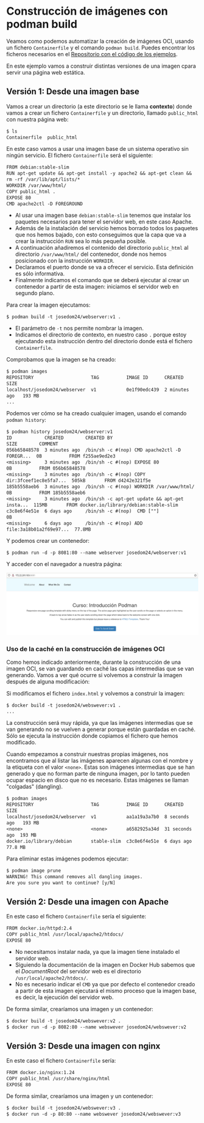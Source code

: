 # Construcción de imágenes con podman build

Veamos como podemos automatizar la creación de imágenes OCI, usando un fichero `Containerfile` y el comando `podman build`. Puedes encontrar los ficheros necesarios en el [Repositorio con el código de los ejemplos](xxx).

En este ejemplo vamos a construir distintas versiones de una imagen cpara servir una página web estática.

## Versión 1: Desde una imagen base

Vamos a crear un directorio (a este directorio se le llama **contexto**) donde vamos a crear un fichero `Containerfile` y un directorio, llamado `public_html` con nuestra página web:

```
$ ls
Containerfile  public_html
```

En este caso vamos a usar una imagen base de un sistema operativo sin ningún servicio. El fichero `Containerfile` será el siguiente:

```
FROM debian:stable-slim
RUN apt-get update && apt-get install -y apache2 && apt-get clean && rm -rf /var/lib/apt/lists/*
WORKDIR /var/www/html/
COPY public_html .
EXPOSE 80
CMD apache2ctl -D FOREGROUND
```

* Al usar una imagen base `debian:stable-slim` tenemos que instalar los paquetes necesarios para tener el servidor web, en este caso Apache. 
* Además de la instalación del servicio hemos borrado todos los paquetes que nos hemos bajado, con esto conseguimos que la capa que va a crear la instrucción `RUN` sea lo más pequeña posible.
* A continuación añadiremos el contenido del directorio `public_html` al directorio `/var/www/html/` del contenedor, donde nos hemos posicionado con la instrucción `WORKDIR`. 
* Declaramos el puerto donde se va a ofrecer el servicio. Esta definición es sólo informativa.
* Finalmente indicamos el comando que se deberá ejecutar al crear un contenedor a partir de esta imagen: iniciamos el servidor web en segundo plano.

Para crear la imagen ejecutamos:

```
$ podman build -t josedom24/webserver:v1 .
```

* El parámetro de `-t` nos permite nombrar la imagen.
* Indicamos el directorio de contexto, en nuestro caso `.` porque estoy ejecutando esta instrucción dentro del directorio donde está el fichero `Containerfile`.

Comprobamos que la imagen se ha creado:

```
$ podman images
REPOSITORY                     TAG          IMAGE ID      CREATED         SIZE
localhost/josedom24/webserver  v1           0e1f90edc439  2 minutes ago   193 MB
...
```

Podemos ver cómo se ha creado cualquier imagen, usando el comando `podman history`:

```
$ podman history josedom24/webserver:v1 
ID            CREATED        CREATED BY                                     SIZE        COMMENT
056b65848578  3 minutes ago  /bin/sh -c #(nop) CMD apache2ctl -D FOREGR...  0B          FROM f255ae9ed2e3
<missing>     3 minutes ago  /bin/sh -c #(nop) EXPOSE 80                    0B          FROM 056b65848578
<missing>     3 minutes ago  /bin/sh -c #(nop) COPY dir:3fceef1ec8e5fa7...  505kB       FROM d4242e321f5e
185b5558aeb6  3 minutes ago  /bin/sh -c #(nop) WORKDIR /var/www/html/       0B          FROM 185b5558aeb6
<missing>     3 minutes ago  /bin/sh -c apt-get update && apt-get insta...  115MB       FROM docker.io/library/debian:stable-slim
c3c8e6f4e51e  6 days ago     /bin/sh -c #(nop)  CMD [""]                0B          
<missing>     6 days ago     /bin/sh -c #(nop) ADD file:3a18b01a2f69e97...  77.8MB      
```

Y podemos crear un contenedor:

```
$ podman run -d -p 8081:80 --name webserver josedom24/webserver:v1
```

Y acceder con el navegador a nuestra página:

![webserver](img/webserver1.png)

### Uso de la caché en la construcción de imágenes OCI

Como hemos indicado anteriormente, durante la construcción de una imagen OCI, se van guardando en caché las capas intermedias que se van generando. Vamos a ver qué ocurre si volvemos a construir la imagen después de alguna modificación:

Si modificamos el fichero `index.html` y volvemos a construir la imagen:

```
$ docker build -t josedom24/webswever:v1 .
...
```
    
La construcción será muy rápida, ya que las imágenes intermedias que se van generando no se vuelven a generar porque están guardadas en caché. Sólo se ejecuta la instrucción donde copiamos el fichero que hemos modificado.

Cuando empezamos a construir nuestras propias imágenes, nos encontramos que al listar las imágenes aparecen algunas con el nombre y la etiqueta con el valor `<none>`. Estas son imágenes intermedias que se han generado y que no forman parte de ninguna imagen, por lo tanto pueden ocupar espacio en disco que no es necesario. Estas imágenes se llaman "colgadas" (dangling).

```
$ podman images
REPOSITORY                     TAG          IMAGE ID      CREATED         SIZE
localhost/josedom24/webserver  v1           aa1a19a3a7b0  8 seconds ago   193 MB
<none>                         <none>       a6582925a34d  31 seconds ago  193 MB
docker.io/library/debian       stable-slim  c3c8e6f4e51e  6 days ago      77.8 MB
```

Para eliminar estas imágenes podemos ejecutar:

```
$ podman image prune
WARNING! This command removes all dangling images.
Are you sure you want to continue? [y/N]
```

## Versión 2: Desde una imagen con Apache

En este caso el fichero `Containerfile` sería el siguiente:

```
FROM docker.io/httpd:2.4
COPY public_html /usr/local/apache2/htdocs/
EXPOSE 80
```

* No necesitamos instalar nada, ya que la imagen tiene instalado el servidor web. 
* Siguiendo la documentación de la imagen en Docker Hub sabemos que el *DocumentRoot* del servidor web es el directorio `/usr/local/apache2/htdocs/`. 
* No es necesario indicar el `CMD` ya que por defecto el contenedor creado a partir de esta imagen ejecutará el mismo proceso que la imagen base, es decir, la ejecución del servidor web.

De forma similar, crearíamos una imagen y un contenedor:

```
$ docker build -t josedom24/webswever:v2 .
$ docker run -d -p 8082:80 --name webswever josedom24/webswever:v2
```

## Versión 3: Desde una imagen con nginx

En este caso el fichero `Containerfile` sería:

```
FROM docker.io/nginx:1.24
COPY public_html /usr/share/nginx/html
EXPOSE 80
```

De forma similar, crearíamos una imagen y un contenedor:

```
$ docker build -t josedom24/webswever:v3 .
$ docker run -d -p 80:80 --name webswever josedom24/webswever:v3
```

